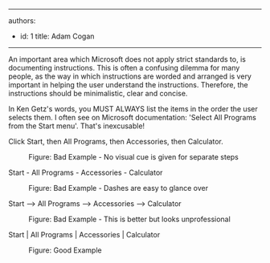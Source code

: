

---
authors:
  - id: 1
    title: Adam Cogan
---




<span class='intro'> <p class="ssw15-rteElement-P">​​​​An important area which Microsoft does not apply strict standards to, is documenting instructions. This is often a confusing dilemma for many people, as the way in which instructions are worded and arranged is very important in helping the user understand the instructions. Therefore, the instructions should be minimalistic, clear and concise.<br></p> </span>

<p>In Ken Getz's words, you MUST ALWAYS list the items in the order the user selects them. I often see on Microsoft documentation&#58; 'Select All Programs from the Start menu'. That's inexcusable!</p><p></p><p class="ssw15-rteElement-GreyBox">Click Start, then All Programs, then Accessories, then Calculator.</p><dd class="ssw15-rteElement-FigureBad">Figure&#58; Bad Example - No visual cue is given for separate steps</dd><p class="ssw15-rteElement-GreyBox">Start - All Programs - Accessories - Calculator</p><dd class="ssw15-rteElement-FigureBad">Figure&#58; Bad Example - Dashes are easy to glance over</dd><p class="ssw15-rteElement-GreyBox">Start --&gt; All Programs --&gt; Accessories --&gt; Calculator</p><dd class="ssw15-rteElement-FigureBad">Figure&#58; Bad Example - This is better but looks unprofessional</dd><p class="ssw15-rteElement-GreyBox">Start | All Programs | Accessories | Calculator</p><dd class="ssw15-rteElement-FigureGood">Figure&#58; Good Example</dd> ​<br>


